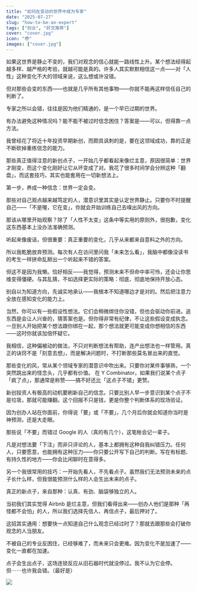 ```yaml
---
title: "如何在变动的世界中成为专家"
date: "2025-07-27"
slug: "how-to-be-an-expert"
tags: ["创业", "好文推荐"]
cover: "cover.jpg"
icon: "😎"
images: ["cover.jpg"]
---
```

如果这世界是静止不变的，我们对观念的信心就能一路线性上升。某个想法经得起越多样、越严格的考验，就越可能是真的。许多人其实默默相信这一点——对「人性」这种变化不大的领域来说，这么想或许没错。



但对那些会变的东西——也就是几乎所有其他事物——你就不能再这样信任自己的判断了。



专家之所以会错，往往是因为他们精通的，是一个早已过期的世界。



有办法避免这种情况吗？能不能不被过时信念困住？答案是——可以，但得靠一点方法。



我曾经花了将近十年投资早期新创，而颇具讽刺的是，要在这领域成功，靠的正是不断砍掉重练信念的能力。



那些真正值得注意的新创点子，一开始几乎都看起来像烂主意，原因很简单：世界才刚变，而这个变化刚好让它从坏变成了对。我花了很多时间学会分辨这种「翻盘」，而这套技巧，其实也能套用在一切新想法上。



第一步，养成一种信念：世界一定会变。



那些对自己观点越来越笃定的人，潜意识里其实是认定世界静止。只要你不时提醒自己——「不是喔，它在变」，你就会开始训练自己去嗅出风的方向。



那该从哪里开始观察？除了「人性不太变」这条中等实用的原则外，很抱歉，变化这东西基本上没办法准确预测。



听起来像废话，但很重要：真正重要的变化，几乎从来都来自意料之外的方向。



所以我乾脆放弃预测。每次有人在访问里问我「未来怎么看」，我脑中都像没读书的考生一样拼命乱掰出一个听起来不错的答案。



但这不是因为我懒。恰好相反——我觉得，预测未来不但命中率可怜，还会让你思维变得僵硬。与其乱猜，不如选择更实际的策略：彻底、彻底地保持开放心态。



别自以为知道方向，先诚实地承认——我根本不知道哪边才是对的。然后把注意力全放在感知变化的能力上。



当然，你可以有一些假设性想法。它们会稍微绑住你没错，但也会驱动你前进。追东西是会让人兴奋的，猜答案也是。但你得非常有纪律，不让这些假设变成执念。
一旦别人开始把某个想法跟你绑在一起，那个想法就更可能变成你想相信的东西——这时你就该加倍怀疑它。



我相信，这种偏被动的做法，不只对判断想法有帮助，连产出想法也一样管用。真正的诀窍不是「刻意去想」，而是解决问题时，不打断那些莫名冒出来的直觉。



那些变化的风，常从某个领域专家的潜意识中吹出来。只要你对某件事够熟，一个突然跳出来的怪念头，几乎都有价值。
在 Y Combinator，如果我们说某个点子「疯了点」，那通常是称赞——搞不好还比「这点子不错」更赞。



新创投资人有极高的动机要刷新自己的信念。只要比别人早一步意识到某个点子不是垃圾，那就可能赚翻。这个回报不只是钱，更是你整个判断体系的现场验证。



因为创办人站在你面前，你得说「要」或「不要」，几个月后你就会知道你当时是神预测，还是大走眼。



那些说「不要」而错过 Google 的人（真的有几个），这笔帐会记一辈子。



凡是对想法要「下注」而非只评论的人，基本上都拥有这种自我纠错压力。任何人，只要愿意，也能拥有这种压力——你只要公开写下自己的判断。写在有标题、有持久性的地方——你会比闲聊时在意得多。



另一个我很常用的技巧：一开始先看人，不先看点子。虽然我们无法预测未来的点子长什么样，但我很能预测什么样的人会生出未来的点子。



真正的新点子，来自那种：认真、有劲、脑袋够独立的人。



当初我们其实觉得 Airbnb 是烂主意，但我们看得出来——创办人他们是那种「再怪都不会怕」的人，所以我们选择先信人、再信点子，最后押对了。



这招其实通用：想要快一点知道自己什么观念已经过时了？那就去跟那些会打破你观念的人当朋友。



不被自己的专业反困住，已经够难了，而未来只会更难。因为变化不是加速了——变化一直都在加速。



点子会生出点子，这场连锁反应从旧石器时代就没停过。我不认为它会停。
但⋯⋯也许我会错。（最好是）




![](https://prod-files-secure.s3.us-west-2.amazonaws.com/112d0858-5090-4d34-a606-b75eb8d65fd2/46476355-9cf3-4e99-9b7a-3531bc426380/1000202064.png?X-Amz-Algorithm=AWS4-HMAC-SHA256&X-Amz-Content-Sha256=UNSIGNED-PAYLOAD&X-Amz-Credential=ASIAZI2LB46667EXP2RV%2F20251007%2Fus-west-2%2Fs3%2Faws4_request&X-Amz-Date=20251007T043508Z&X-Amz-Expires=3600&X-Amz-Security-Token=IQoJb3JpZ2luX2VjEAQaCXVzLXdlc3QtMiJGMEQCIHZBEM%2FtZwfkU78hYs%2B8wi1I0n%2BJF0xh4Yl%2FGEU1qd17AiAIOovlW9fezCjv%2B8oKorZ7K%2B9knFSkxleBT0BY7k2pmCqIBAid%2F%2F%2F%2F%2F%2F%2F%2F%2F%2F8BEAAaDDYzNzQyMzE4MzgwNSIMTaOLEMUsn%2BaElq2JKtwDvMWi7IMuW3Zok9XMUWP1fadpRv3Q5ShKhg8941IUAMkRREOYlhP8Nsy4yYI08W5vf2FDEol1lEu3awWM9Mm%2BdKnx3CZQRpvzXjSCdAs3b%2FeinpZG%2Fs7lkiu%2BqIDlxk7KMXTov0UMztJzsKVuWlSqq5y%2BW29qYk250KJJQ8UEvKsHpng0eGdJfOvkb1ELVPcwlhuoXnw6zqp7EfSsEPqD8pVvG44gKmhG5pygA7OeiAG8edtCdI9oWJbK%2F6UihTvyXfgcQrlLpkCW%2BPRVC2ANl%2Fw0yQHIxiuKf%2BpqFW5GbY5NZ2dACmLfD74GnZuraHX2QTlWBdM%2FBkPNf3Fy%2BFHhR1ElVKpn7qqGuirFtBhATjJ2ooPWWL%2FAvAkf32IRa3TEX98gw14hGhiklEJ%2Buch4S376%2BgxwYbXyfBHvhhL8X%2F8pQGVLQlmrp2bL9M7Wx0NtYcqaAk5rcFkylLXVsdxib%2Bw%2F1z100u2sv2Gca1%2BhEmNznwTSeOxA%2BWc9ThVGBOuQ4SBVvJVjcLjYY7I3qaDzcMKPqf5UX5DKWOoe6%2FS2pztEpMEoHYY7BdSYFukuc%2F9lXxU5yNdIaItPEtC%2FwN7zI93aYIntwN00RLMcZiHPBy9Hx7W0us%2Bibcv5SvIwyZOSxwY6pgESA33OpZ9iaeCM01s5yQxpQaFlt8dzeHC8dpe6rioJEbp25Awj51KT4cl2%2BK0o3qDzGccZEtqJ9PL5KL9FPyBdLWea9InzqyyDp8oSGQbrfjcewOFF%2FzP%2F6rqeVO1T6rgP8n%2BbWYuOQ9%2FcBQU0AwXCWn6yqzWJIHhwmAI4ekwzyT6iZZ%2Bt8L73oTIySkh%2BLfqK18Hb2mnQYDRHfrhahTBjjgDz77D7&X-Amz-Signature=42690b01815b8d71af41116eff327a1e63e231e5f02df5cecd0e3d1128693cc4&X-Amz-SignedHeaders=host&x-amz-checksum-mode=ENABLED&x-id=GetObject)

